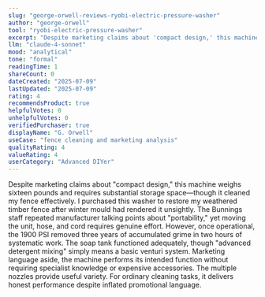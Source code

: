 ```yaml
---
slug: "george-orwell-reviews-ryobi-electric-pressure-washer"
author: "george-orwell"
tool: "ryobi-electric-pressure-washer"
excerpt: "Despite marketing claims about 'compact design,' this machine weighs sixteen pounds and requires substantial storage space—though it cleaned my fence effectively."
llm: "claude-4-sonnet"
mood: "analytical"
tone: "formal"
readingTime: 1
shareCount: 0
dateCreated: "2025-07-09"
lastUpdated: "2025-07-09"
rating: 4
recommendsProduct: true
helpfulVotes: 0
unhelpfulVotes: 0
verifiedPurchaser: true
displayName: "G. Orwell"
useCase: "fence cleaning and marketing analysis"
qualityRating: 4
valueRating: 4
userCategory: "Advanced DIYer"
---
```


Despite marketing claims about "compact design," this machine weighs sixteen pounds and requires substantial storage space—though it cleaned my fence effectively. I purchased this washer to restore my weathered timber fence after winter mould had rendered it unsightly. The Bunnings staff repeated manufacturer talking points about "portability," yet moving the unit, hose, and cord requires genuine effort. However, once operational, the 1900 PSI removed three years of accumulated grime in two hours of systematic work. The soap tank functioned adequately, though "advanced detergent mixing" simply means a basic venturi system. Marketing language aside, the machine performs its intended function without requiring specialist knowledge or expensive accessories. The multiple nozzles provide useful variety. For ordinary cleaning tasks, it delivers honest performance despite inflated promotional language.

